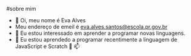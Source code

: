 #sobre mim 
- 👋 Oi, meu nome é Eva Alves
- Meu endereço de emeil é eva.alves.santos@escola.pr.gov.br
- 👀 Eu estou interessado em aprender a programar novas linguagens.
- 🌱 Eu estou aprendedo a programar recentimente a linguagem de JavaScript e Scratch 💞️ 📫 
